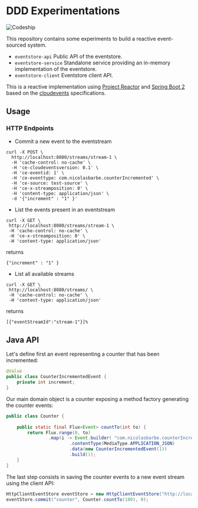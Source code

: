 # DDD Experimentations  
![Codeship](https://codeship.com/projects/289505/status?branch=master)

This repository contains some experiments to build a reactive event-sourced system.
- `eventstore-api` Public API of the eventstore.
- `eventstore-service`  Standalone service providing an in-memory implementation of the eventstore.
- `eventstore-client` Eventstore client API.

This is a reactive implementation using [Project Reactor](https://projectreactor.io/) and [Spring Boot 2](https://projects.spring.io/spring-boot/) based on the [cloudevents](www.cloudevents.io) specifications.


## Usage  

### HTTP Endpoints

- Commit a new event to the eventstream
```$sh
curl -X POST \
  http://localhost:8080/streams/stream-1 \
  -H 'cache-control: no-cache' \
  -H 'ce-cloudeventsversion: 0.1' \
  -H 'ce-eventid: 1' \
  -H 'ce-eventtype: com.nicolasbarbe.counterIncremented' \
  -H 'ce-source: test-source' \
  -H 'ce-x-streamposition: 0' \
  -H 'content-type: application/json' \
  -d '{"increment" : "1" }'
```

- List the events present in an eventstream
```
curl -X GET \
 http://localhost:8080/streams/stream-1 \
 -H 'cache-control: no-cache' \
 -H 'ce-x-streamposition: 0' \
 -H 'content-type: application/json' 
```
returns
```
{"increment" : "1" }
```
- List all available streams
```
curl -X GET \
 http://localhost:8080/streams/ \
 -H 'cache-control: no-cache' \
 -H 'content-type: application/json' 
```
returns
```
[{"eventStreamId":"stream-1"}]%
```

## Java API
Let's define first an event representing a counter that has been incremented:
```java
@Value
public class CounterIncrementedEvent {
    private int increment;
}
```
Our main domain object is a counter exposing a method factory generating the counter events:
```java
public class Counter {
    
    public static final Flux<Event> countTo(int to) {
        return Flux.range(0, to)
                .map(i -> Event.builder( "com.nicolasbarbe.counterIncremented", "0.1", URI.create("test"), UUID.randomUUID().toString())
                        .contentType(MediaType.APPLICATION_JSON)
                        .data(new CounterIncrementedEvent(1))
                        .build());
    }
}
```
The last step consists in saving the counter events to a new event stream using the client API:
```java
HttpClientEventStore eventStore = new HttpClientEventStore("http://localhost:8080"); 
eventStore.commit("counter", Counter.countTo(100), 0);
```
